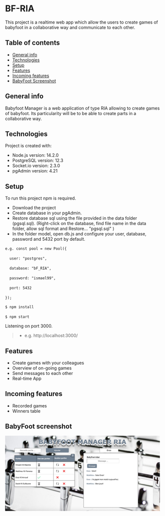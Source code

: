 # BF-RIA
This project is a realtime web app which allow the users to create games of babyfoot in a collaborative way and communicate to each other.

## Table of contents
* [General info](#general-info)
* [Technologies](#technologies)
* [Setup](#setup)
* [Features](#features)
* [Incoming features](#incoming-features)
* [BabyFoot Screenshot](#babyfoot-screenshot)

## General info
Babyfoot Manager is a web application of type RIA allowing to create games of babyfoot. Its particularity will be to be able to create parts in a collaborative way.
	
## Technologies
Project is created with:
* Node.js version: 14.2.0
* PostgreSQL version: 12.3
* Socket.io version: 2.3.0
* pgAdmin version: 4.21
	
## Setup
To run this project npm is required.

- Download the project
- Create database in your pgAdmin.
- Restore database sql using the file provided in the data folder (pgsql.sql). 
(Right-click on the database, find file name in the data folder, allow sql format and Restore... "pgsql.sql" )
- In the folder model, open db.js and configure your user, database, password and 5432 port by default.

```
e.g. const pool = new Pool({

  user: "postgres",
  
  database: "bF_RIA",
  
  password: "ismael99",
  
  port: 5432
  
});
```
```
$ npm install

$ npm start

```

Listening on port 3000. 

 > - e.g. http://localhost:3000/

## Features
- Create games with your colleagues
- Overview of on-going games
- Send messages to each other 
- Real-time App

## Incoming features
- Recorded games
- Winners table

## BabyFoot screenshot

![Image description](BF-RIA.png)
